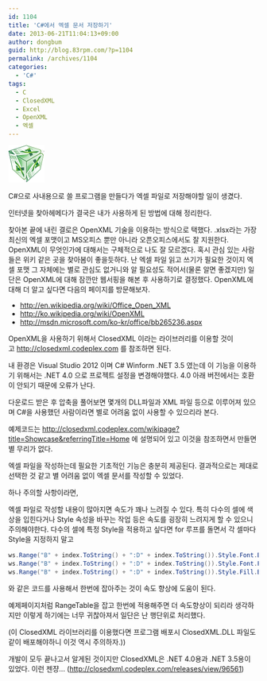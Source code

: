 ```yaml
---
id: 1104
title: 'C#에서 엑셀 문서 저장하기'
date: 2013-06-21T11:04:13+09:00
author: dongbum
guid: http://blog.83rpm.com/?p=1104
permalink: /archives/1104
categories:
  - 'C#'
tags:
  - C
  - ClosedXML
  - Excel
  - OpenXML
  - 엑셀
---
```

![](/assets/images/ClosedXML_small2.png)

C#으로 사내용으로 쓸 프로그램을 만들다가 엑셀 파일로 저장해야할 일이 생겼다.

인터넷을 찾아헤메다가 결국은 내가 사용하게 된 방법에 대해 정리한다.

찾아본 끝에 내린 결로은 OpenXML 기술을 이용하는 방식으로 택했다. .xlsx라는 가장 최신의 엑셀 포맷이고 MS오피스 뿐만 아니라 오픈오피스에서도 잘 지원한다. OpenXML이 무엇인가에 대해서는 구체적으로 나도 잘 모르겠다. 혹시 관심 있는 사람들은 위키 같은 곳을 찾아봄이 좋을듯하다. 난 엑셀 파일 읽고 쓰기가 필요한 것이지 엑셀 포맷 그 자체에는 별로 관심도 없거니와 알 필요성도 적어서(물론 알면 좋겠지만) 일단은 OpenXML에 대해 잠깐만 웹서핑을 해본 후 사용하기로 결정했다. OpenXML에 대해 더 알고 싶다면 다음의 페이지를 방문해보자.

  * <http://en.wikipedia.org/wiki/Office_Open_XML>
  * <http://ko.wikipedia.org/wiki/OpenXML>
  * <http://msdn.microsoft.com/ko-kr/office/bb265236.aspx>

OpenXML을 사용하기 위해서 ClosedXML 이라는 라이브러리를 이용할 것이고 <http://closedxml.codeplex.com> 를 참조하면 된다.

내 환경은 Visual Studio 2012 이며 C# Winform .NET 3.5 였는데 이 기능을 이용하기 위해서는 .NET 4.0 으로 프로젝트 설정을 변경해야했다. 4.0 아래 버전에서는 호환이 안되기 때문에 오류가 난다.

다운로드 받은 후 압축을 풀어보면 몇개의 DLL파일과 XML 파일 등으로 이루어져 있으며 C#을 사용했던 사람이라면 별로 어려움 없이 사용할 수 있으리라 본다.

예제코드는 <http://closedxml.codeplex.com/wikipage?title=Showcase&referringTitle=Home> 에 설명되어 있고 이것을 참조하면서 만들면 별 무리가 없다.

엑셀 파일을 작성하는데 필요한 기초적인 기능은 충분히 제공된다. 결과적으로는 제대로 선택한 것 같고 별 어려움 없이 엑셀 문서를 작성할 수 있었다.

하나 주의할 사항이라면,

엑셀 파일로 작성할 내용이 많아지면 속도가 꽤나 느려질 수 있다. 특히 다수의 셀에 색상을 입힌다거나 Style 속성을 바꾸는 작업 등은 속도를 굉장히 느려지게 할 수 있으니 주의해야한다. 다수의 셀에 특정 Style을 적용하고 싶다면 for 루프를 돌면서 각 셀마다 Style을 지정하지 말고

```csharp
ws.Range("B" + index.ToString() + ":D" + index.ToString()).Style.Font.Bold = true;
ws.Range("B" + index.ToString() + ":D" + index.ToString()).Style.Font.FontColor = XLColor.White;
ws.Range("B" + index.ToString() + ":D" + index.ToString()).Style.Fill.BackgroundColor = XLColor.Black;
```

와 같은 코드를 사용해서 한번에 잡아주는 것이 속도 향상에 도움이 된다.

예제페이지처럼 RangeTable을 잡고 한번에 적용해주면 더 속도향상이 되리라 생각하지만 이렇게 하기에는 너무 귀찮아져서 일단은 난 행단위로 처리했다.

(이 ClosedXML 라이브러리를 이용했다면 프로그램 배포시 ClosedXML.DLL 파일도 같이 배포해야하니 이것 역시 주의하자.))

개발이 모두 끝나고서 알게된 것이지만 ClosedXML은 .NET 4.0용과 .NET 3.5용이 있었다. 이런 젠쟝... (<http://closedxml.codeplex.com/releases/view/96561>)
